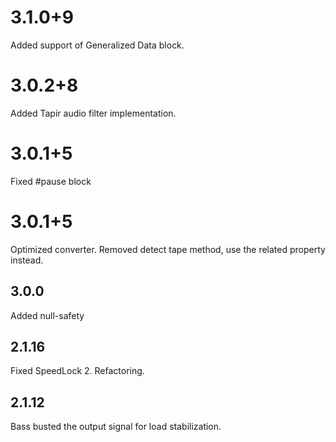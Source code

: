 # 3.1.0+9
Added support of Generalized Data block.

# 3.0.2+8
Added Tapir audio filter implementation.

# 3.0.1+5
Fixed #pause block

# 3.0.1+5
Optimized converter. Removed detect tape method, use the related property instead.

## 3.0.0
Added null-safety

## 2.1.16
Fixed SpeedLock 2. Refactoring.

## 2.1.12
Bass busted the output signal for load stabilization.